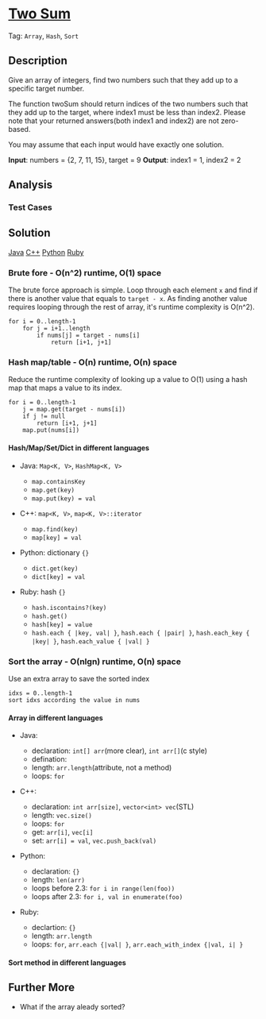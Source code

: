 # [Two Sum](https://leetcode.com/problems/two-sum/)

Tag: `Array`, `Hash`, `Sort`

## Description
Give an array of integers, find two numbers such that they add up to a specific target number.

The function twoSum should return indices of the two numbers such that they add up to the target, where index1 must be less than index2. Please note that your returned answers(both index1 and index2) are not zero-based.

You may assume that each input would have exactly one solution.

**Input**: numbers = {2, 7, 11, 15}, target = 9
**Output**: index1 = 1, index2 = 2

## Analysis
### Test Cases


## Solution

[Java](TwoSum.java) [C++](TwoSum.cpp) [Python](TwoSum.py) [Ruby](TwoSum.rb)

### Brute fore - O(n^2) runtime, O(1) space

The brute force approach is simple.
Loop through each element `x` and find if there is another value that equals to `target - x`.
As finding another value requires looping through the rest of array, it's runtime complexity is O(n^2).

    for i = 0..length-1
        for j = i+1..length
            if nums[j] = target - nums[i]
                return [i+1, j+1]


### Hash map/table - O(n) runtime, O(n) space

Reduce the runtime complexity of looking up a value to O(1) using a hash map that maps a value to its index.

    for i = 0..length-1
        j = map.get(target - nums[i])
        if j != null
            return [i+1, j+1]
        map.put(nums[i])

#### Hash/Map/Set/Dict in different languages

* Java: `Map<K, V>`, `HashMap<K, V>`
    - `map.containsKey`
    - `map.get(key)`
    - `map.put(key) = val`

* C++: `map<K, V>`, `map<K, V>::iterator`
    - `map.find(key)`
    - `map[key] = val`

* Python: dictionary `{}`
    - `dict.get(key)`
    - `dict[key] = val`

* Ruby: hash `{}`
    - `hash.iscontains?(key)`
    - `hash.get()`
    - `hash[key] = value`
    - `hash.each { |key, val| }`, `hash.each { |pair| }`, `hash.each_key { |key| }`, `hash.each_value { |val| }`

### Sort the array - O(nlgn) runtime, O(n) space

Use an extra array to save the sorted index
    
    idxs = 0..length-1
    sort idxs according the value in nums

#### Array in different languages
* Java: 
    - declaration: `int[] arr`(more clear), `int arr[]`(c style)
    - defination: 
    - length: `arr.length`(attribute, not a method)
    - loops: `for`

* C++:
    - declaration: `int arr[size]`, `vector<int> vec`(STL)
    - length: `vec.size()`
    - loops: `for`
    - get: `arr[i]`, `vec[i]`
    - set: `arr[i] = val`, `vec.push_back(val)`

* Python:
    - declaration: `{}`
    - length: `len(arr)`
    - loops before 2.3: `for i in range(len(foo))`
    - loops after 2.3: `for i, val in enumerate(foo)`

* Ruby:
    - declartion: `{}`
    - length: `arr.length`
    - loops: `for`, `arr.each {|val| }`, `arr.each_with_index {|val, i| }` 

#### Sort method in different languages


## Further More
* What if the array aleady sorted?

